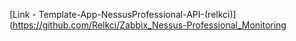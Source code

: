 [Link - Template-App-NessusProfessional-API-(relkci)](https://github.com/Relkci/Zabbix_Nessus-Professional_Monitoring
